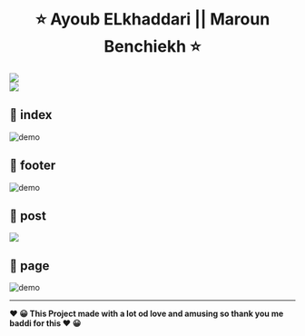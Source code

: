  

<h1 align="center" >   ⭐    Ayoub ELkhaddari   || Maroun Benchiekh  ⭐</h1>
<p align="center"> 
  </p>



  <img align="center" src="https://i.imgur.com/Op0uRMI.png" />
  </br>
    <img align="center" src="https://i.imgur.com/fXPtyk7.jpgg" />



##  🚀 index  
  <img align="center" src="https://i.imgur.com/A12dH18.png" alt="demo"/>
  
## 🚀 footer


<img  align="center" src="https://i.imgur.com/FySwOts.png" alt="demo"/>

## 🚀 post 
     
  <img  align="center" src="https://i.imgur.com/7wKorKj.png"/>
  
##   🚀 page 


  <img   align="center" src="https://i.imgur.com/aAanHYK.png" alt="demo"/>


---
<p>
<b align="center" > ❤️  😀 This Project made with a lot od love and amusing so thank you me baddi for this   ❤️  😀 </b> </p>
